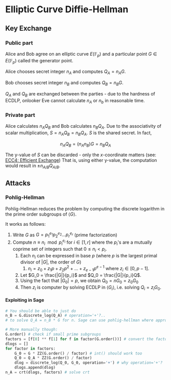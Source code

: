# Elliptic Curve Diffie-Hellman 

## Key Exchange

### Public part

Alice and Bob agree on an elliptic curve $E(\mathbb{F}_p)$ and a particular point $G \in E(\mathbb{F}_p)$ called the generator point.

Alice chooses secret integer $n_A$ and computes $Q_A = n_A G$. 

Bob chooses secret integer $n_B$ and computes $Q_B = n_B G$.

$Q_A$ and $Q_B$ are exchanged between the parties - due to the hardness of ECDLP, onlooker Eve cannot calculate $n_A$ or $n_b$ in reasonable time.

### Private part

Alice calculates $n_AQ_B$ and Bob calculates $n_BQ_A$. Due to the associativity of scalar multiplication, $S = n_AQ_B = n_BQ_A$. $S$ is the shared secret. In fact,

$$n_AQ_B = (n_An_B)G = n_BQ_A$$

The y-value of $S$ can be discarded - only the $x$-coordinate matters (see: [ECC4: Efficient Exchange](https://cryptohack.org/challenges/ecc/)) That is, using either y-value, the computation would result in $\pm n_{A/B}Q_{A/B}$. 

## Attacks

### Pohlig-Hellman

Pohlig-Hellman reduces the problem by computing the discrete logarithm in the prime order subgroups of $\langle G\rangle$. 

It works as follows:

1. Write $G$ as $G = p_1^{e_1}p_2^{e_2}...p_r^{e_r}$ (prime factorization)
2. Compute $n \equiv n_i \mod p_i^{e_i}$ for $i \in [1, r]$ where the $p_i$'s are a mutually coprime set of integers such that $0 \leq n_i < p_i$.
   1. Each $n_i$ can be expressed in base $p$ (where $p$ is the largest primal divisor of $|G|$, the order of $G$)
      1. $n_i = z_0 + z_1p +z_2p^2 + ... + z_{e-1}p^{e-1}$ where $z_i \in [0, p-1]$. 
   2. Let $G_0 = \frac{|G|}{p_i}$ and $Q_0 = \frac{|G|}{p_i}Q$. 
   3. Using the fact that $|G_0| = p$, we obtain $Q_0 = nG_0 = z_0G_0$
   4. Then $z_i$ is computer by solving ECDLP in $\langle G_i \rangle$, i.e. solving $Q_i = z_i G_0$.

#### Exploiting in Sage

```python
# You should be able to just do
n_B = G.discrete_log(Q_A) # operation='+'?..
# to solve Q_A = n_B * G for n. Sage can use pohlig-hellman where appropriate

# More manually though:
G.order() # check if small prime subgroups
factors = [f[0] ** f[1] for f in factor(G.order())] # convert the factorization object to list
dlogs = []
for factor in factors:
   	G_0 = G * ZZ(G.order() / factor) # int() should work too
    Q_0 = Q_A * ZZ(G.order() / factor)
    dlog = discrete_log(Q_0, G_0, operation='+') # why operation='+'?
    dlogs.append(dlog)
n_A = crt(dlogs, factors) # solve crt 
```

